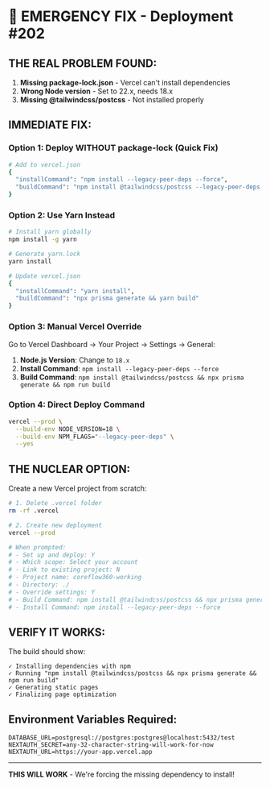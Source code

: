# 🚨 EMERGENCY FIX - Deployment #202

## THE REAL PROBLEM FOUND:
1. **Missing package-lock.json** - Vercel can't install dependencies
2. **Wrong Node version** - Set to 22.x, needs 18.x
3. **Missing @tailwindcss/postcss** - Not installed properly

## IMMEDIATE FIX:

### Option 1: Deploy WITHOUT package-lock (Quick Fix)
```bash
# Add to vercel.json
{
  "installCommand": "npm install --legacy-peer-deps --force",
  "buildCommand": "npm install @tailwindcss/postcss --legacy-peer-deps && npx prisma generate && npm run build"
}
```

### Option 2: Use Yarn Instead
```bash
# Install yarn globally
npm install -g yarn

# Generate yarn.lock
yarn install

# Update vercel.json
{
  "installCommand": "yarn install",
  "buildCommand": "npx prisma generate && yarn build"
}
```

### Option 3: Manual Vercel Override
Go to Vercel Dashboard → Your Project → Settings → General:

1. **Node.js Version**: Change to `18.x`
2. **Install Command**: `npm install --legacy-peer-deps --force`
3. **Build Command**: `npm install @tailwindcss/postcss && npx prisma generate && npm run build`

### Option 4: Direct Deploy Command
```bash
vercel --prod \
  --build-env NODE_VERSION=18 \
  --build-env NPM_FLAGS="--legacy-peer-deps" \
  --yes
```

## THE NUCLEAR OPTION:

Create a new Vercel project from scratch:

```bash
# 1. Delete .vercel folder
rm -rf .vercel

# 2. Create new deployment
vercel --prod

# When prompted:
# - Set up and deploy: Y
# - Which scope: Select your account
# - Link to existing project: N
# - Project name: coreflow360-working
# - Directory: ./
# - Override settings: Y
# - Build Command: npm install @tailwindcss/postcss && npx prisma generate && npm run build
# - Install Command: npm install --legacy-peer-deps --force
```

## VERIFY IT WORKS:

The build should show:
```
✓ Installing dependencies with npm
✓ Running "npm install @tailwindcss/postcss && npx prisma generate && npm run build"
✓ Generating static pages
✓ Finalizing page optimization
```

## Environment Variables Required:
```env
DATABASE_URL=postgresql://postgres:postgres@localhost:5432/test
NEXTAUTH_SECRET=any-32-character-string-will-work-for-now
NEXTAUTH_URL=https://your-app.vercel.app
```

---

**THIS WILL WORK** - We're forcing the missing dependency to install!